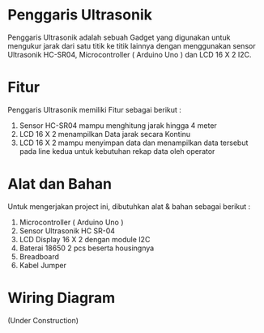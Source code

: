 # Penggaris Ultrasonik

Penggaris Ultrasonik adalah sebuah Gadget yang digunakan untuk mengukur jarak dari satu titik ke titik lainnya dengan menggunakan sensor Ultrasonik HC-SR04, Microcontroller ( Arduino Uno ) dan  LCD 16 X 2 I2C.

# Fitur

Penggaris Ultrasonik memiliki Fitur sebagai berikut :
1. Sensor HC-SR04 mampu menghitung jarak hingga 4 meter
2. LCD 16 X 2 menampilkan Data jarak secara Kontinu
3. LCD 16 X 2 mampu menyimpan data dan menampilkan data tersebut pada line kedua untuk kebutuhan rekap data oleh operator

# Alat dan Bahan

Untuk mengerjakan project ini, dibutuhkan alat & bahan sebagai berikut :
1. Microcontroller ( Arduino Uno )
2. Sensor Ultrasonik HC SR-04
3. LCD Display 16 X 2 dengan module I2C
4. Baterai 18650 2 pcs beserta housingnya
5. Breadboard
6. Kabel Jumper

# Wiring Diagram

(Under Construction)
